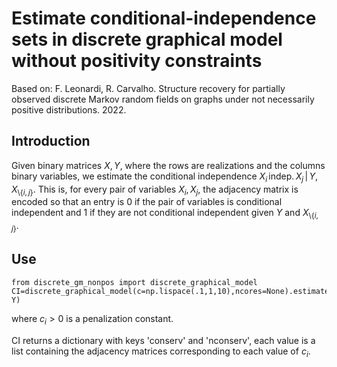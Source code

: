 # Estimate conditional-independence sets in discrete graphical model without positivity constraints
Based on: F. Leonardi, R. Carvalho. Structure recovery for partially observed discrete Markov random fields on graphs under not necessarily positive distributions. 2022.


## Introduction

Given binary matrices $`X,Y`$, where the rows are realizations and the columns binary variables, we estimate the conditional independence $`X_i\, \text{indep.}\, X_j \,|\, Y, X_{\setminus \{i,j\}}`$. 
This is, for every pair of variables $`X_i,X_j`$, the adjacency matrix is encoded so that an entry is $`0`$ if the pair of variables is conditional independent and $`1`$ if they are not conditional independent given $`Y`$ and $`X_{\setminus \{i,j\}}`$.

## Use
```
from discrete_gm_nonpos import discrete_graphical_model
CI=discrete_graphical_model(c=np.lispace(.1,1,10),ncores=None).estimate_CI(X, Y)
```
where $`c_i>0`$ is a penalization constant.

CI returns a dictionary with keys 'conserv' and 'nconserv', each value is a list containing the adjacency matrices corresponding to each value of $c_i$.
